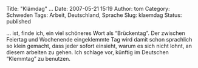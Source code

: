 Title: "Klämdag" ...
Date: 2007-05-21 15:19
Author: tom
Category: Schweden
Tags: Arbeit, Deutschland, Sprache
Slug: klaemdag
Status: published

... ist, finde ich, ein viel schöneres Wort als “Brückentag”. Der
zwischen Feiertag und Wochenende eingeklemmte Tag wird damit schon
sprachlich so klein gemacht, dass jeder sofort einsieht, warum es sich
nicht lohnt, an diesem arbeiten zu gehen. Ich schlage vor, künftig im
Deutschen “Klemmtag” zu benutzen.

